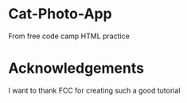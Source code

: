 # Cat-Photo-App
From free code camp HTML practice
# Acknowledgements
I want to thank FCC for creating such a good tutorial